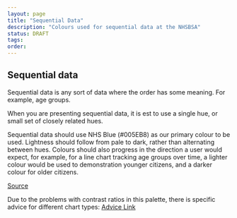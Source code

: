 ```yaml
---
layout: page
title: "Sequential Data"
description: "Colours used for sequential data at the NHSBSA"
status: DRAFT
tags:
order:
---
```

## Sequential data  
  
Sequential data is any sort of data where the order has some meaning. For example, age groups.  
  
When you are presenting sequential data, it is est to use a single hue, or small set of closely related hues.  
  
Sequential data should use NHS Blue (#005EB8) as our primary colour to be used. Lightness should follow from pale to dark, rather than alternating between hues. Colours should also progress in the direction a user would expect, for example, for a line chart tracking age groups over time, a lighter colour would be used to demonstration younger citizens, and a darker colour for older citizens.  
  
[Source][seq 1]  
  
Due to the problems with contrast ratios in this palette, there is specific advice for different chart types: [Advice Link][seq 2]  
  
  
[seq 1]: https://style.ons.gov.uk/data-visualisation/using-colours/using-colour-in-line-charts/
[seq 2]: https://analysisfunction.civilservice.gov.uk/policy-store/data-visualisation-colours-in-charts/#section-6
